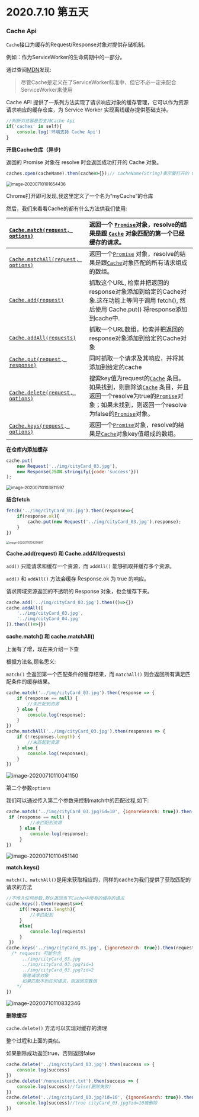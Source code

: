 #  2020.7.10 第五天

### Cache Api

`Cache`接口为缓存的Request/Response对象对提供存储机制。

例如：作为ServiceWorker的生命周期中的一部分。

通过查阅[MDN](https://developer.mozilla.org/zh-CN/docs/Web/API/Cache)发现:

> 尽管Cache是定义在了ServiceWorker标准中，但它不必一定来配合ServiceWorker来使用

Cache API 提供了一系列方法实现了请求响应对象的缓存管理，它可以作为资源请求响应的缓存仓库，为 Service Worker 实现离线缓存提供基础支持。

```JavaScript
//判断浏览器是否支持Cache Api
if('caches' in self){
    console.log('环境支持 Cache Api')
}
```

**开启Cache仓库（异步)**

返回的 Promise 对象在 resolve 时会返回成功打开的 Cache 对象。

```javascript
caches.open(cacheName).then(cache=>{});// cacheName(String)表示要打开的 Cache 对象的名称。
```

<img src="C:\Users\yqm\AppData\Roaming\Typora\typora-user-images\image-20200710101654436.png" alt="image-20200710101654436" style="zoom:80%;" />

Chrome打开即可发现,我这里定义了一个名为“myCache”的仓库



然后，我们来看看Cache的都有什么方法供我们使用:

| [`Cache.match(request, options)`](https://developer.mozilla.org/zh-CN/docs/Web/API/Cache/match) | 返回一个 [`Promise`](https://developer.mozilla.org/zh-CN/docs/Web/JavaScript/Reference/Global_Objects/Promise)对象，resolve的结果是跟 [`Cache`](https://developer.mozilla.org/zh-CN/docs/Web/API/Cache) 对象匹配的第一个已经缓存的请求。 |
| :----------------------------------------------------------- | :----------------------------------------------------------- |
| [`Cache.matchAll(request, options)`](https://developer.mozilla.org/zh-CN/docs/Web/API/Cache/matchAll) | 返回一个[`Promise`](https://developer.mozilla.org/zh-CN/docs/Web/JavaScript/Reference/Global_Objects/Promise) 对象，resolve的结果是跟[`Cache`](https://developer.mozilla.org/zh-CN/docs/Web/API/Cache)对象匹配的所有请求组成的数组。 |
| [`Cache.add(request)`](https://developer.mozilla.org/zh-CN/docs/Web/API/Cache/add) | 抓取这个URL, 检索并把返回的response对象添加到给定的Cache对象.这在功能上等同于调用 fetch(), 然后使用 Cache.put() 将response添加到cache中. |
| [`Cache.addAll(requests)`](https://developer.mozilla.org/zh-CN/docs/Web/API/Cache/addAll) | 抓取一个URL数组，检索并把返回的response对象添加到给定的Cache对象 |
| [`Cache.put(request, response)`](https://developer.mozilla.org/zh-CN/docs/Web/API/Cache/put) | 同时抓取一个请求及其响应，并将其添加到给定的cache            |
| [`Cache.delete(request, options)`](https://developer.mozilla.org/zh-CN/docs/Web/API/Cache/delete) | 搜索key值为request的[`Cache`](https://developer.mozilla.org/zh-CN/docs/Web/API/Cache) 条目。如果找到，则删除该[`Cache`](https://developer.mozilla.org/zh-CN/docs/Web/API/Cache) 条目，并且返回一个resolve为true的[`Promise`](https://developer.mozilla.org/zh-CN/docs/Web/JavaScript/Reference/Global_Objects/Promise)对象；如果未找到，则返回一个resolve为false的[`Promise`](https://developer.mozilla.org/zh-CN/docs/Web/JavaScript/Reference/Global_Objects/Promise)对象。 |
| [`Cache.keys(request, options)`](https://developer.mozilla.org/zh-CN/docs/Web/API/Cache/keys) | 返回一个[`Promise`](https://developer.mozilla.org/zh-CN/docs/Web/JavaScript/Reference/Global_Objects/Promise)对象，resolve的结果是[`Cache`](https://developer.mozilla.org/zh-CN/docs/Web/API/Cache)对象key值组成的数组。 |

**在仓库内添加缓存**

```javascript
cache.put(
    new Request('../img/cityCard_03.jpg'),
    new Response(JSON.stringify({code:'success'}))
);
```



<img src="C:\Users\yqm\AppData\Roaming\Typora\typora-user-images\image-20200710103811597.png" alt="image-20200710103811597" style="zoom: 80%;" />

**结合fetch**

```javascript
fetch('../img/cityCard_03.jpg').then(response=>{
    if(response.ok){
        cache.put(new Request('../img/cityCard_03.jpg'),response);
    }
})
```



<img src="C:\Users\yqm\AppData\Roaming\Typora\typora-user-images\image-20200710104214897.png" alt="image-20200710104214897" style="zoom:50%;" />



**Cache.add(request) 和 Cache.addAll(requests)**

`add()` 只能请求和缓存一个资源，而 `addAll()` 能够抓取并缓存多个资源。

`add()` 和 `addAll()` 方法会缓存 Response.ok 为 true 的响应。

请求跨域资源返回的不透明的 Response 对象，也会缓存下来。

```javascript
cache.add('../img/cityCard_03.jpg').then(()=>{})
cache.addAll([
    '../img/cityCard_03.jpg',
    '../img/cityCard_04.jpg'
]).then(()=>{})
```



**cache.match() 和 cache.matchAll()**

上面有了增，现在来介绍一下查

根据方法名,顾名思义:

`match()` 会返回第一个匹配条件的缓存结果，而 `matchAll()` 则会返回所有满足匹配条件的缓存结果。

```javascript
cache.match('../img/cityCard_03.jpg').then(response => {
    if (response == null) {
        //未匹配到资源
    } else {
        console.log(response);
    }
})
cache.matchAll('../img/cityCard_03.jpg').then(responses => {
    if (!responses.length) {
        //未匹配到资源
    } else {
        console.log(responses);
    }
})
```

![image-20200710110041150](C:\Users\yqm\AppData\Roaming\Typora\typora-user-images\image-20200710110041150.png)

第二个参数`options`

我们可以通过传入第二个参数来控制match中的匹配过程,如下:

```javascript
cache.match('../img/cityCard_03.jpg?id=10', {ignoreSearch: true}).then(response => {
 if (response == null) {
         //未匹配到资源
     } else {
         console.log(response);
     }
})
```

![image-20200710110451140](C:\Users\yqm\AppData\Roaming\Typora\typora-user-images\image-20200710110451140.png)

**match.keys()**

`match()`、`matchAll()`是用来获取相应的，同样的cache为我们提供了获取匹配的请求的方法

```javascript
//不传入任何参数,默认返回当下Cache中所有的缓存的请求 
cache.keys().then(requests=>{
     if(!requests.length){
         //未匹配到
     }
     else{
         console.log(requests)
     }
 })
cache.keys('../img/cityCard_03.jpg', {ignoreSearch: true}).then(requests => {
  /* requests 可能包含
      ../img/cityCard_03.jpg
      ../img/cityCard_03.jpg?id=1
      ../img/cityCard_03.jpg?id=2 
      等等请求对象
      如果匹配不到任何请求，则返回空数组
	*/
})

```

![image-20200710110832346](C:\Users\yqm\AppData\Roaming\Typora\typora-user-images\image-20200710110832346.png)

**删除缓存**

`cache.delete()` 方法可以实现对缓存的清理

整个过程和上面的类似。

如果删除成功返回true，否则返回false

```javascript
cache.delete('../img/cityCard_03.jpg').then(success => {
    console.log(success)
})
cache.delete('/nonexistent.txt').then(success => {
    console.log(success)//false(删除失败)
})
cache.delete('../img/cityCard_03.jpg?id=10', {ignoreSearch: true}).then(success => {
    console.log(success)//true cityCard_03.jpg?id=10被删除
})
```

